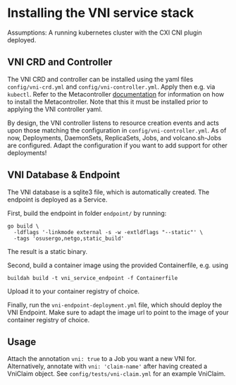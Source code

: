 # Installing the VNI service stack

Assumptions: A running kubernetes cluster with the CXI CNI plugin deployed.


## VNI CRD and Controller
The VNI CRD and controller can be installed using the yaml files `config/vni-crd.yml` and `config/vni-controller.yml`. 
Apply then e.g. via `kubectl`. Refer to the Metacontroller [documentation](https://metacontroller.github.io/metacontroller/guide/install.html)
for information on how to install the Metacontroller. Note that this it must be installed prior to applying the VNI controller yaml.

By design, the VNI controller listens to resource creation events and acts upon those matching the configuration in `config/vni-controller.yml`.
As of now, Deployments, DaemonSets, ReplicaSets, Jobs, and volcano.sh-Jobs are configured. 
Adapt the configuration if you want to add support for other deployments!

## VNI Database & Endpoint

The VNI database is a sqlite3 file, which is automatically created. The endpoint is deployed as a Service.

First, build the endpoint in folder `endpoint/` by running:
```shell
go build \
  -ldflags '-linkmode external -s -w -extldflags "--static"' \
  -tags 'osusergo,netgo,static_build'
```
The result is a static binary.

Second, build a container image using the provided Containerfile, e.g. using
```shell
buildah build -t vni_service_endpoint -f Containerfile
```

Upload it to your container registry of choice.

Finally, run the `vni-endpoint-deployment.yml` file, which should deploy the VNI Endpoint.
Make sure to adapt the image url to point to the image of your container registry of choice.

## Usage

Attach the annotation `vni: true` to a Job you want a new VNI for. Alternatively, annotate with `vni: 'claim-name'` after
having created a VniClaim object. See `config/tests/vni-claim.yml` for an example VniClaim.